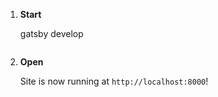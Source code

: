 1.  **Start**

    gatsby develop
    ```

2.  **Open**

    Site is now running at `http://localhost:8000`!
